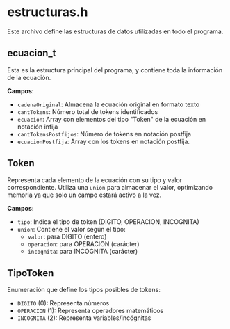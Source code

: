 # estructuras.h

Este archivo define las estructuras de datos utilizadas en todo el programa.

## ecuacion_t
Esta es la estructura principal del programa, y contiene toda la información de la ecuación.

**Campos:**
- `cadenaOriginal`: Almacena la ecuación original en formato texto
- `cantTokens`: Número total de tokens identificados
- `ecuacion`: Array con elementos del tipo "Token" de la ecuación en notación infija
- `cantTokensPostfijos`: Número de tokens en notación postfija
- `ecuacionPostfija`: Array con los tokens en notación postfija.

## Token
Representa cada elemento de la ecuación con su tipo y valor correspondiente. Utiliza una `union` para almacenar el valor, optimizando memoria ya que solo un campo estará activo a la vez.

**Campos:**
- `tipo`: Indica el tipo de token (DIGITO, OPERACION, INCOGNITA)
- `union`: Contiene el valor según el tipo:
  - `valor`: para DIGITO (entero)
  - `operacion`: para OPERACION (carácter)
  - `incognita`: para INCOGNITA (carácter)

## TipoToken
Enumeración que define los tipos posibles de tokens:

- `DIGITO` (0): Representa números
- `OPERACION` (1): Representa operadores matemáticos
- `INCOGNITA` (2): Representa variables/incógnitas
